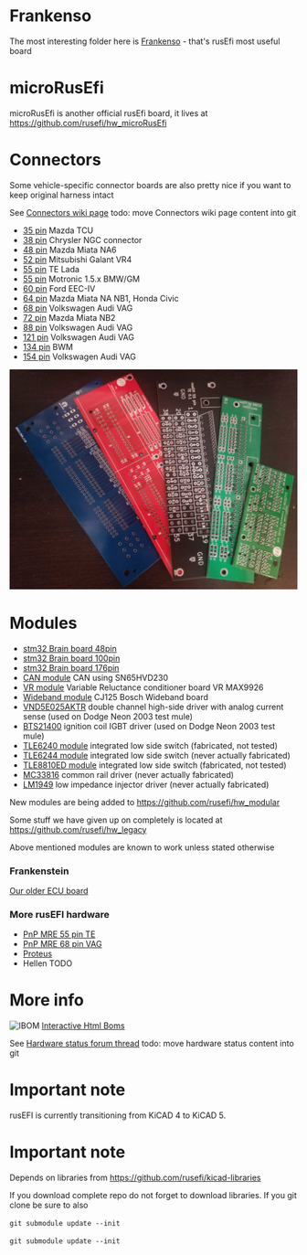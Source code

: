 
# Frankenso
The most interesting folder here is [Frankenso](frankenso/) - that's rusEfi most useful board

# microRusEfi

microRusEfi is another official rusEfi board, it lives at https://github.com/rusefi/hw_microRusEfi

# Connectors
Some vehicle-specific connector boards are also pretty nice if you want to keep original harness intact

See [Connectors wiki page](http://rusefi.com/wiki/index.php?title=Hardware:OEM_connectors)
todo: move Connectors wiki page content into git

* [35 pin](Breakout_35pin_MX7-C-35PL-C11-connector) Mazda TCU
* [38 pin](Breakout_38pin_NGC-connector) Chrysler NGC connector
* [48 pin](Breakout_48pin_174917-Connector) Mazda Miata NA6
* [52 pin](Breakout_52pin_172319-1-Connector) Mitsubishi Galant VR4
* [55 pin](Breakout_55pin_963063-15-Connector) TE Lada
* [55 pin](breakout_55pin-motronic-Connector) Motronic 1.5.x BMW/GM
* [60 pin](Breakout_60pin_EEC-IV-Connector) Ford EEC-IV
* [64 pin](Breakout_64pin_176122-6-Connector) Mazda Miata NA NB1, Honda Civic
* [68 pin](Breakout_68pin_966595-1_and_963356-1-Connector) Volkswagen Audi VAG
* [72 pin](Breakout_72pin_1123038-2-Connector) Mazda Miata NB2
* [88 pin](Breakout_88pin_VAG-Connector) Volkswagen Audi VAG
* [121 pin](Breakout_121pin_368255-2-Connector) Volkswagen Audi VAG
* [134 pin](Breakout_134pin_7-967288-1-Connector) BWM
* [154 pin](Breakout_154pin_284617-1-Connector) Volkswagen Audi VAG

![img](breakout_boards.jpg)


# Modules
* [stm32 Brain board 48pin](mini48-stm32)
* [stm32 Brain board 100pin](brain_board)
* [stm32 Brain board 176pin](brain_board_176-pin)
* [CAN module](can_board) CAN using SN65HVD230
* [VR module](VR_Board) Variable Reluctance conditioner board VR MAX9926
* [Wideband module](CJ125_board) CJ125 Bosch Wideband board
* [VND5E025AKTR](PowerSSO-24_breakout) double channel high-side driver with analog current sense (used on Dodge Neon 2003 test mule)
* [BTS21400](DDPAK_breakout) ignition coil IGBT driver (used on Dodge Neon 2003 test mule)
* [TLE6240 module](low_side_tle6240) integrated low side switch (fabricated, not tested)
* [TLE6244 module](Breakout_TLE6244) integrated low side switch (never actually fabricated)
* [TLE8810ED module](TLE8110ED_breakout_board) integrated low side switch (fabricated, not tested)
* [MC33816](Common_Rail_MC33816) common rail driver (never actually fabricated)
* [LM1949](Low-Z_LM1949) low impedance injector driver (never actually fabricated)

New modules are being added to https://github.com/rusefi/hw_modular

Some stuff we have given up on completely is located at https://github.com/rusefi/hw_legacy

Above mentioned modules are known to work unless stated otherwise

### Frankenstein

[Our older ECU board](frankenstein)

### More rusEFI hardware

* [PnP MRE 55 pin TE](https://github.com/rusefi/hw_55_te)
* [PnP MRE 68 pin VAG](https://github.com/rusefi/hw_68_vag/)
* [Proteus](https://github.com/mck1117/proteus)
* Hellen TODO

# More info

![IBOM](../misc/www/images/ibom_icon.png) [Interactive Html Boms](https://rusefi.com/docs/ibom/)

See [Hardware status forum thread](http://rusefi.com/forum/viewtopic.php?f=4&t=260)
todo: move hardware status content into git

# Important note
rusEFI is currently transitioning from KiCAD 4 to KiCAD 5.


# Important note

Depends on libraries from https://github.com/rusefi/kicad-libraries

If you download complete repo do not forget to download libraries. If you git clone be sure to also

`git submodule update --init`


`git submodule update --init`


